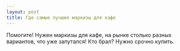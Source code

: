 ```yaml
---
layout: post 
title: Где самые лучшие маркизы для кафе 
--- 
```

Помогите! Нужен маркизы для кафе, на рынке столько разных вариантов, что уже запутался! Кто брал? Нужно срочно купить.
